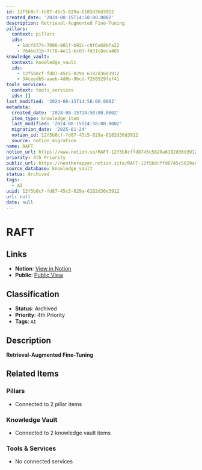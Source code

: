 ```yaml
---
id: 12f5b8cf-fd87-45c5-829a-6182d36d3912
created_date: '2024-08-15T14:58:00.000Z'
description: Retrieval-Augmented Fine-Tuning
pillars:
  context: pillars
  ids: 
    - 1dcf8374-7088-801f-b92c-c9f6a68bfa22
    - 764be31b-7c78-4e11-bc03-fd31c8eca465
knowledge_vault:
  context: knowledge_vault
  ids:
    - 12f5b8cf-fd87-45c5-829a-6182d36d3912
    - 34ceedb5-aaeb-4d8b-9bcd-7260529fef41
tools_services:
  context: tools_services
  ids: []
last_modified: '2024-08-15T14:58:00.000Z'
metadata:
  created_date: '2024-08-15T14:58:00.000Z'
  item_type: knowledge_item
  last_modified: '2024-08-15T14:58:00.000Z'
  migration_date: '2025-01-24'
  notion_id: 12f5b8cf-fd87-45c5-829a-6182d36d3912
  source: notion_migration
name: RAFT
notion_url: https://www.notion.so/RAFT-12f5b8cffd8745c5829a6182d36d3912
priority: 4th Priority
public_url: https://neotherapper.notion.site/RAFT-12f5b8cffd8745c5829a6182d36d3912
source_database: knowledge_vault
status: Archived
tags: 
  - AI
uuid: 12f5b8cf-fd87-45c5-829a-6182d36d3912
url: null
date: null
---
```


# RAFT

## Links
- **Notion**: [View in Notion](https://www.notion.so/RAFT-12f5b8cffd8745c5829a6182d36d3912)
- **Public**: [Public View](https://neotherapper.notion.site/RAFT-12f5b8cffd8745c5829a6182d36d3912)

## Classification
- **Status**: Archived
- **Priority**: 4th Priority
- **Tags**: `AI`

## Description
**Retrieval-Augmented Fine-Tuning**

## Related Items

### Pillars
- Connected to 2 pillar items

### Knowledge Vault
- Connected to 2 knowledge vault items

### Tools & Services
- No connected services